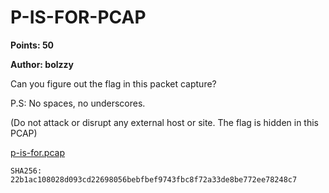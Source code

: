 # P-IS-FOR-PCAP
**Points: 50**

**Author: bolzzy**

Can you figure out the flag in this packet capture?

P.S: No spaces, no underscores.

(Do not attack or disrupt any external host or site. The flag is hidden in this PCAP)

[p-is-for.pcap](p-is-for.pcap)
```
SHA256: 22b1ac108028d093cd22698056bebfbef9743fbc8f72a33de8be772ee78248c7
```
